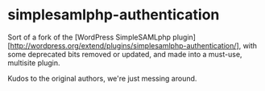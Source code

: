 simplesamlphp-authentication
============================

Sort of a fork of the [WordPress SimpleSAMLphp plugin][http://wordpress.org/extend/plugins/simplesamlphp-authentication/],
with some deprecated bits removed or updated, and made into a must-use, multisite plugin.

Kudos to the original authors, we're just messing around.
